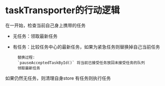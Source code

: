 # taskTransporter的行动逻辑

在一开始，检查当前自己身上携带的任务
- 无任务：领取最新任务
- 有任务：比较任务中心的最新任务，如果为紧急任务则替换掉自己当前任务    
 
        替换过程:
        `pauseAcceptedTaskById()` 将当前已接受任务放回未接受任务的队列
        领取最新任务

如果仍然无任务，则清理自身store
有任务则执行任务